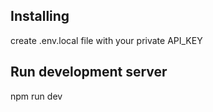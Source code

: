 ## Installing
create .env.local file with your private API_KEY

## Run development server
npm run dev
